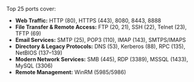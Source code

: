 Top 25 ports cover:

- **Web Traffic:** HTTP (80), HTTPS (443), 8080, 8443, 8888  
- **File Transfer & Remote Access:** FTP (20, 21), SSH (22), Telnet (23), TFTP (69)  
- **Email Services:** SMTP (25), POP3 (110), IMAP (143), SMTPS/IMAPS  
- **Directory & Legacy Protocols:** DNS (53), Kerberos (88), RPC (135), NetBIOS (137–139)  
- **Modern Network Services:** SMB (445), RDP (3389), MSSQL (1433), MySQL (3306)  
- **Remote Management:** WinRM (5985/5986)